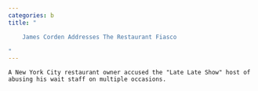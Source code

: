 ```yaml
---
categories: b
title: "

    James Corden Addresses The Restaurant Fiasco

"
---
```



    A New York City restaurant owner accused the "Late Late Show" host of abusing his wait staff on multiple occasions.

